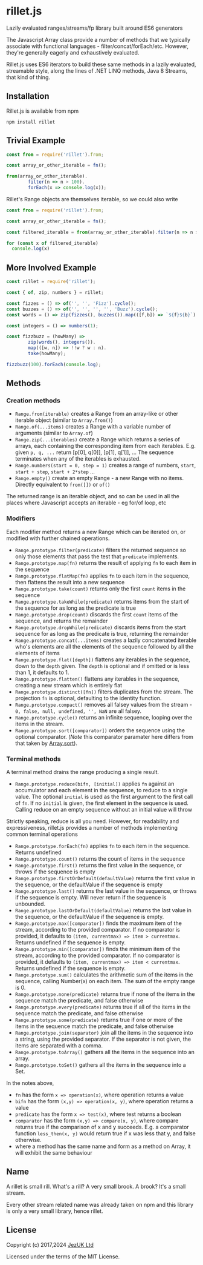 # rillet.js
Lazily evaluated ranges/streams/fp library built around ES6 generators

The Javascript Array class provide a number of methods that we typically associate with functional languages - filter/concat/forEach/etc.  However, they're generally eagerly and exhaustively evaluated.

Rillet.js uses ES6 iterators to build these same methods in a lazily evaluated, streamable style, along the lines of .NET LINQ methods, Java 8 Streams, that kind of thing.

## Installation

Rillet.js is available from npm
```
npm install rillet
```

## Trivial Example

```javascript
const from = require('rillet').from;

const array_or_other_iterable = fn();

from(array_or_other_iterable).
        filter(n => n > 100).
        forEach(x => console.log(x));
```

Rillet's Range objects are themselves iterable, so we could also write

```javascript
const from = require('rillet').from;

const array_or_other_iterable = fn();

const filtered_iterable = from(array_or_other_iterable).filter(n => n > 100)

for (const x of filtered_iterable)
  console.log(x)
```

## More Involved Example

``` javascript
const rillet = require('rillet');

const { of, zip, numbers } = rillet;

const fizzes = () => of('', '', 'Fizz').cycle();
const buzzes = () => of('', '', '', '', 'Buzz').cycle();
const words = () => zip(fizzes(), buzzes()).map(([f,b]) => `${f}${b}`)

const integers = () => numbers(1);

const fizzbuzz = (howMany) =>
        zip(words(), integers()).
        map(([w, n]) => !!w ? w : n).
        take(howMany);

fizzbuzz(100).forEach(console.log);
```

## Methods
### Creation methods
* `Range.from(iterable)` creates a Range from an array-like or other iterable object (similar to `Array.from()`)
* `Range.of(...items)` creates a Range with a variable number of arguments (similar to `Array.of`)
* `Range.zip(...iterables)` create a Range which returns a series of arrays, each containing the corresponding item from each iterables. E.g. given `p, q, ...` return [p[0], q[0]], [p[1], q[1]], ... The sequence terminates when any of the iterables is exhausted.
* `Range.numbers(start = 0, step = 1)` creates a range of numbers, `start`, `start + step`, `start + 2*step` ...
* `Range.empty()` create an empty Range - a new Range with no items. Directly equivalent to `from([])` or `of()`

The returned range is an iterable object, and so can be used in all the places where Javascript accepts an iterable - eg for/of loop, etc

### Modifiers
Each modifier method returns a new Range which can be iterated on, or modified with further chained operations.

* `Range.prototype.filter(predicate)` filters the returned sequence so only those elements that pass the test that `predicate` implements.
* `Range.prototype.map(fn)` returns the result of applying `fn` to each item in the sequence
* `Range.prototype.flatMap(fn)` applies `fn` to each item in the sequence, then flattens the result into a new sequence
* `Range.prototype.take(count)` returns only the first `count` items in the sequence
* `Range.prototype.takeWhile(predicate)` returns items from the start of the sequence for as long as the predicate is true
* `Range.prototype.drop(count)` discards the first `count` items of the sequence, and returns the remainder
* `Range.prototype.dropWhile(predicate)` discards items from the start sequence for as long as the predicate is true, returning the remainder
* `Range.prototype.concat(...items)` creates a lazily concatenated iterable who's elements are all the elements of the sequence followed by all the elements of items
* `Range.prototype.flat([depth])` flattens any iterables in the sequence, down to the `depth` given. The `depth` is optional and if omitted or is less than 1, it defaults to 1.
* `Range.prototype.flatten()` flattens any iterables in the sequence, creating a new stream which is entirely flat
* `Range.prototype.distinct([fn])` filters duplicates from the stream.  The projection `fn` is optional, defaulting to the identity function.
* `Range.prototype.compact()` removes all falsey values from the stream - `0, false, null, undefined, '', NaN` are all falsey.
* `Range.prototype.cycle()` returns an infinite sequence, looping over the items in the stream.
* `Range.prototype.sort([comparator])` orders the sequence using the optional comparator. (*Note* this comparator paramater here differs from that taken by [Array.sort](https://developer.mozilla.org/en-US/docs/Web/JavaScript/Reference/Global_Objects/Array/sort)).

### Terminal methods
A terminal method drains the range producing a single result.

* `Range.prototype.reduce(bifn, [initial])` applies `fn` against an accumulator and each element in the sequence, to reduce to a single value. The optional `initial` is used as the first argument to the first call of `fn`. If no `initial` is given, the first element in the sequence is used. Calling reduce on an empty sequence without an initial value will throw

Strictly speaking, reduce is all you need.  However, for readability and expressiveness, rillet.js provides a number of methods implementing common terminal operations

* `Range.prototype.forEach(fn)` applies `fn` to each item in the sequence.  Returns undefined
* `Range.prototype.count()` returns the count of items in the sequence
* `Range.prototype.first()` returns the first value in the sequence, or throws if the sequence is empty
* `Range.prototype.firstOrDefault(defaultValue)` returns the first value in the sequence, or the defaultValue if the sequence is empty
* `Range.prototype.last()` returns the last value in the sequence, or throws if the sequence is empty.  Will never return if the sequence is unbounded.
* `Range.prototype.lastOrDefault(defaultValue)` returns the last value in the sequence, or the defaultValue if the sequence is empty.
* `Range.prototype.max([comparator])` finds the maximum item of the stream, according to the provided comparator.  If no comparator is provided, it defaults to `(item, currentmax) => item > currentmax`. Returns undefined if the sequence is empty.
* `Range.prototype.min([comparator])` finds the minimum item of the stream, according to the provided comparator.  If no comparator is provided, it defaults to `(item, currentmax) => item < currentmax`. Returns undefined if the sequence is empty.
* `Range.prototype.sum()` calculates the arithmetic sum of the items in the sequence, calling Number(x) on each item.  The sum of the empty range is 0.
* `Range.prototype.none(predicate)` returns true if none of the items in the sequence match the predicate, and false otherwise
* `Range.prototype.every(predicate)` returns true if all of the items in the sequence match the predicate, and false otherwise
* `Range.prototype.some(predicate)` returns true if one or more of the items in the sequence match the predicate, and false otherwise
* `Range.prototype.join(separator)` join all the items in the sequence into a string, using the provided separator.  If the separator is not given, the items are separated with a comma.
* `Range.prototype.toArray()` gathers all the items in the sequence into an array.
* `Range.prototype.toSet()` gathers all the items in the sequence into a Set.

In the notes above,
* `fn` has the form `x => operation(x)`, where operation returns a value
* `bifn` has the form `(x,y) => operation(x, y)`, where operation returns a value
* `predicate` has the form `x => test(x)`, where test returns a boolean
* `comparator` has the form `(x,y) => compare(x, y)`, where compare returns true if the comparison of x and y succeeds.  E.g. a comparator function `less_then(x, y)` would return true if x was less that y, and false otherwise.
* where a method has the same name and form as a method on Array, it will exhibit the same behaviour

## Name

A rillet is small rill.  What's a rill? A very small brook. A brook? It's a small stream.

Every other stream related name was already taken on npm and this library is only a very small library, hence rillet.

## License

Copyright (c) 2017,2024 [JezUK Ltd](http://www.jezuk.co.uk/)

Licensed under the terms of the MIT License.
